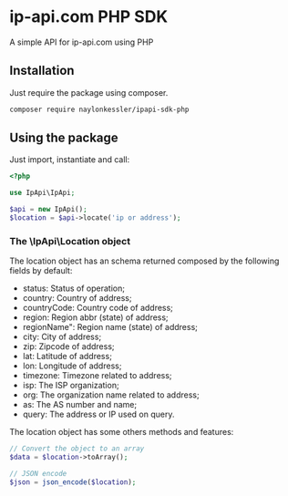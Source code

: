 # ip-api.com PHP SDK

A simple API for ip-api.com using PHP

## Installation

Just require the package using composer.

```sh
composer require naylonkessler/ipapi-sdk-php
```

## Using the package

Just import, instantiate and call:

```php
<?php

use IpApi\IpApi;

$api = new IpApi();
$location = $api->locate('ip or address');
```

### The \IpApi\Location object

The location object has an schema returned composed by the following fields by default:

- status: Status of operation;
- country: Country of address;
- countryCode: Country code of address;
- region: Region abbr (state) of address;
- regionName": Region name (state) of address;
- city: City of address;
- zip: Zipcode of address;
- lat: Latitude of address;
- lon: Longitude of address;
- timezone: Timezone related to address;
- isp: The ISP organization;
- org: The organization name related to address;
- as: The AS number and name;
- query: The address or IP used on query.

The location object has some others methods and features:

```php
// Convert the object to an array
$data = $location->toArray();

// JSON encode
$json = json_encode($location);
```
